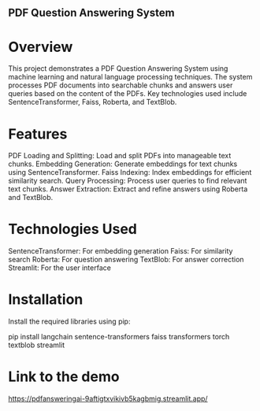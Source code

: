 ## PDF Question Answering System

# Overview

This project demonstrates a PDF Question Answering System using machine learning and natural language processing techniques. The system processes PDF documents into searchable chunks and answers user queries based on the content of the PDFs. Key technologies used include SentenceTransformer, Faiss, Roberta, and TextBlob.

# Features

PDF Loading and Splitting: Load and split PDFs into manageable text chunks.
Embedding Generation: Generate embeddings for text chunks using SentenceTransformer.
Faiss Indexing: Index embeddings for efficient similarity search.
Query Processing: Process user queries to find relevant text chunks.
Answer Extraction: Extract and refine answers using Roberta and TextBlob.

# Technologies Used
SentenceTransformer: For embedding generation
Faiss: For similarity search
Roberta: For question answering
TextBlob: For answer correction
Streamlit: For the user interface

# Installation
Install the required libraries using pip:

pip install langchain sentence-transformers faiss transformers torch textblob streamlit

# Link to the demo
https://pdfansweringai-9aftigtxvikivb5kagbmig.streamlit.app/
